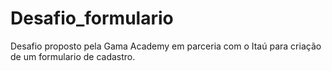 # Desafio_formulario
Desafio proposto pela Gama Academy em parceria com o Itaú para criação de um formulario de cadastro. 
